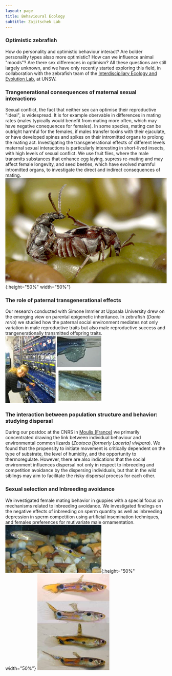 ```yaml
---
layout: page
title: Behavioural Ecology
subtitle: Zajitschek Lab 
---
```

### Optimistic zebrafish    

How do personality and optimistic behaviour interact? Are bolder personality types alsso more optimistic? How can we influence animal "moods"? Are there sex differences in optimism? All these questions are still largely unknown, and we have only recently started exploring this field, in collaboration with the zebrafish team of the [Interdiscipliary Ecology and Evolution Lab](http://www.i-deel.org/), at UNSW.   

### Trangenerational consequences of maternal sexual interactions   

Sexual conflict, the fact that neither sex can optimise their reproductive  "ideal", is widespread. It is for example obervable in differences in mating rates (males typically would benefit from mating more often, which may have negative conequences for females). In some species, mating can be outright harmful for the females, if males transfer toxins with their ejaculate, or have developed spines and spikes on their intromitted organs to prolong the mating act. Investigating the transgenerational effects of different levels maternal sexual interactions is particularly interesting in short-lived insects, with high levels of sexual conflict. We use fruit flies, where the male transmits substances that enhance egg laying, supress re-mating and may affect female longevity, and seed beetles, which have evolved marmful intromitted organs, to investigate the direct and indirect consequences of mating.   
![seedbeetles](img/sb.jpeg){:height="50%" width="50%"}

### The role of paternal transgenerational effects

Our research conducted with Simone Immler at Uppsala University drew on the emerging view on parental epigenetic inheritance. In zebrafish (*Danio rerio*) we studied how the paternal social environment mediates not only variation in male reproductive traits but also male reproductive success and trangenerationally transmitted offspring traits.   
![zebrafishLab](img/zf.jpeg)


### The interaction between population structure and behavior: studying dispersal   

During our postdoc at the CNRS in [Moulis (France)](http://www.ecoex-moulis.cnrs.fr/spip.php?article200) we primarily 
concentrated drawing the link between individual behaviour and  environmental common lizards (*Zootoca [formerly Lacerta] vivipara*). 
We found that the propensity to initiate movement is critically dependent on the type of substrate, the level of humidity, 
and the opportunity to thermoregulate. However, there are also indications that the social environment influences dispersal 
not only in respect to inbreeding and competition avoidance by the dispersing individuals, but that in the wild siblings may 
aim to facilitate the risky dispersal process for each other.


### Sexual selection and Inbreeding avoidance    

We investigated female mating behavior in guppies with a special focus on mechanisms related to inbreeding avoidance. We investigated findings on the negative effects of inbreeding on sperm quantity as well as inbreeding depression in sperm competition using artificial insemination techniques, and females preferences for mutivariate male ornamentation.   
![guppies](img/guppy.jpeg){:height="50%" width="50%"} ![males](img/maleguppies.jpeg)

